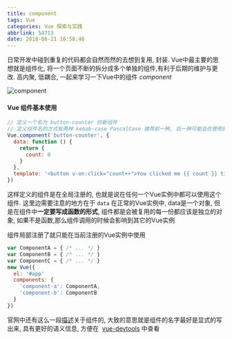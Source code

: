 ```yaml
---
title: component
tags: Vue
categories: Vue 探索与实践
abbrlink: 54713
date: 2018-06-21 16:58:48
---
```


日常开发中碰到重复的代码都会自然而然的去想到复用, 封装. Vue中最主要的思想就是组件化, 将一个页面不断的拆分成多个单独的组件,有利于后期的维护与更改. 高内聚, 低耦合, 一起来学习一下Vue中的组件 *component*

![component](https://cn.vuejs.org/images/components.png)

#### Vue 组件基本使用

```js
// 定义一个名为 button-counter 的新组件 
// 定义组件名的方式有两种 kebab-case PascalCase 推荐前一种, 后一种可能会在使用的时候失效
Vue.component('button-counter', {
  data: function () {
    return {
      count: 0
    }
  },
  template: '<button v-on:click="count++">You clicked me {{ count }} times.</button>'
})
```

这样定义的组件是在全局注册的, 也就是说在任何一个Vue实例中都可以使用这个组件. 这里边需要注意的地方在于 `data` 在正常的Vue实例中, data是一个对象, 但是在组件中**一定要写成函数的形式**, 组件都是会被复用的每一份都应该是独立的对象, 如果不是函数,那么组件调用的时候会影响到其它的Vue实例

组件局部注册了就只能在当前注册的Vue实例中使用

```js
var ComponentA = { /* ... */ }
var ComponentB = { /* ... */ }
var ComponentC = { /* ... */ }
new Vue({
  el: '#app'
  components: {
    'component-a': ComponentA,
    'component-b': ComponentB
  }
})
```

官网中还有这么一段[描述](https://cn.vuejs.org/v2/api/#name)关于组件的, 大致的意思就是组件的名字最好是显式的写出来, 具有更好的语义信息, 方便在  [vue-devtools](https://github.com/vuejs/vue-devtools) 中查看